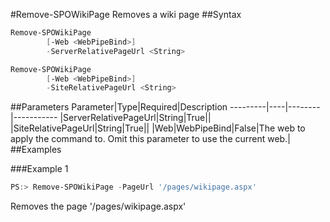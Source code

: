 #Remove-SPOWikiPage
Removes a wiki page
##Syntax
```powershell
Remove-SPOWikiPage
        [-Web <WebPipeBind>]
        -ServerRelativePageUrl <String>
```


```powershell
Remove-SPOWikiPage
        [-Web <WebPipeBind>]
        -SiteRelativePageUrl <String>
```


##Parameters
Parameter|Type|Required|Description
---------|----|--------|-----------
|ServerRelativePageUrl|String|True||
|SiteRelativePageUrl|String|True||
|Web|WebPipeBind|False|The web to apply the command to. Omit this parameter to use the current web.|
##Examples

###Example 1
```powershell
PS:> Remove-SPOWikiPage -PageUrl '/pages/wikipage.aspx'
```
Removes the page '/pages/wikipage.aspx'

